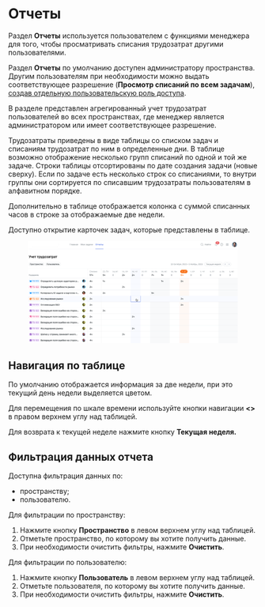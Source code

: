 # Отчеты

Раздел **Отчеты** используется пользователем с функциями менеджера для того, чтобы просматривать списания трудозатрат другими пользователями.&#x20;

Раздел **Отчеты** по умолчанию доступен администратору пространства. Другим пользователям при необходимости можно выдать соответствующее разрешение (**Просмотр списаний по всем задачам**), [создав отдельную пользовательскую роль доступа](https://docs.teamstorm.io/rukovodstva/rukovodstvo-polzovatelya-teamstorm/rabota-s-prostranstvami/roli-dostupa-k-prostranstvu/dobavlenie-i-nastroika-roli). &#x20;

В разделе представлен агрегированный учет трудозатрат пользователей во всех пространствах, где менеджер является администратором или имеет соответствующее разрешение.&#x20;

Трудозатраты приведены в виде таблицы со списком задач и списаниям трудозатрат по ним в определенные дни. В таблице возможно отображение несколько групп списаний по одной и той же задаче. Строки таблицы отсортированы по дате создания задачи (новые сверху). Если по задаче есть несколько строк со списаниями, то внутри группы они сортируется по списавшим трудозатраты пользователям в алфавитном порядке.

Дополнительно в таблице отображается колонка с суммой списанных часов в строке за отображаемые две недели.

Доступно открытие карточек задач, которые представлены в таблице.

<figure><img src="../../.gitbook/assets/изображение (244).png" alt=""><figcaption></figcaption></figure>

## Навигация по таблице

По умолчанию отображается информация за две недели, при это текущий день недели выделяется цветом.&#x20;

Для перемещения по шкале времени используйте кнопки навигации **<>** в правом верхнем углу над таблицей.&#x20;

Для возврата к текущей неделе нажмите кнопку **Текущая неделя.**&#x20;

## **Фильтрация данных отчета**

Доступна фильтрация данных по:

* пространству;
* пользователю.

Для фильтрации по пространству:

1. Нажмите кнопку **Пространство** в левом верхнем углу над таблицей.
2. Отметьте пространство, по которому вы хотите получить данные.
3. При необходимости очистить фильтры, нажмите **Очистить**.

Для фильтрации по пользователю:

1. Нажмите кнопку **Пользователь** в левом верхнем углу над таблицей.
2. Отметьте пользователя, по которому вы хотите получить данные.
3. При необходимости очистить фильтры, нажмите **Очистить**.



